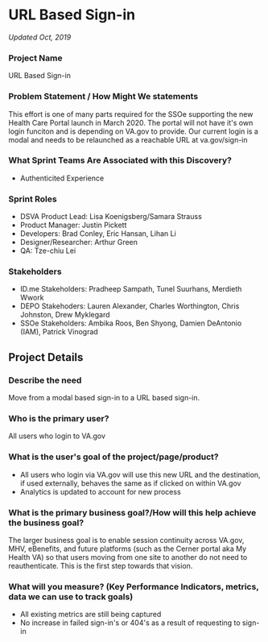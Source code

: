 # URL Based Sign-in

_Updated Oct, 2019_

### Project Name

URL Based Sign-in

### Problem Statement / How Might We statements
This effort is one of many parts required for the SSOe supporting the new Health Care Portal launch in March 2020.  The portal will not have it's own login funciton and is depending on VA.gov to provide.  Our current login is a modal and needs to be relaunched as a reachable URL at va.gov/sign-in

### What Sprint Teams Are Associated with this Discovery? 
* Authenticited Experience 

### Sprint Roles

* DSVA Product Lead: Lisa Koenigsberg/Samara Strauss
* Product Manager: Justin Pickett
* Developers: Brad Conley, Eric Hansan, Lihan Li
* Designer/Researcher: Arthur Green
* QA: Tze-chiu Lei

### Stakeholders

* ID.me Stakeholders: Pradheep Sampath, Tunel Suurhans, Merdieth Wwork
* DEPO Stakehoders: Lauren Alexander, Charles Worthington, Chris Johnston, Drew Myklegard
* SSOe Stakeholders: Ambika Roos, Ben Shyong, Damien DeAntonio (IAM), Patrick Vinograd

## Project Details

### Describe the need
Move from a modal based sign-in to a URL based sign-in.

### Who is the primary user?
All users who login to VA.gov

### What is the user's goal of the project/page/product?
* All users who login via VA.gov will use this new URL and the destination, if used externally, behaves the same as if clicked on within VA.gov
* Analytics is updated to account for new process

### What is the primary business goal?/How will this help achieve the business goal?
The larger business goal is to enable session continuity across VA.gov, MHV, eBenefits, and future platforms (such as the Cerner portal aka My Health VA) so that users moving from one site to another do not need to reauthenticate.  This is the first step towards that vision.

### What will you measure? (Key Performance Indicators, metrics, data we can use to track goals)

* All existing metrics are still being captured
* No increase in failed sign-in's or 404's as a result of requesting to sign-in

